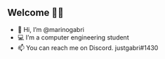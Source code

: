 ## Welcome 👋🏻
- 👋 Hi, I’m @marinogabri
- 💻 I’m a computer engineering student
- 📫 You can reach me on Discord. justgabri#1430

<!---
marinogabri/marinogabri is a ✨ special ✨ repository because its `README.md` (this file) appears on your GitHub profile.
You can click the Preview link to take a look at your changes.
--->
